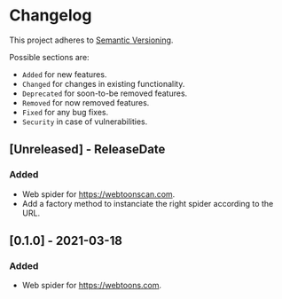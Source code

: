 # Changelog

This project adheres to [Semantic Versioning](https://semver.org/spec/v2.0.0.html).

Possible sections are:

- `Added` for new features.
- `Changed` for changes in existing functionality.
- `Deprecated` for soon-to-be removed features.
- `Removed` for now removed features.
- `Fixed` for any bug fixes.
- `Security` in case of vulnerabilities.

<!-- next-header -->

## [Unreleased] - ReleaseDate

### Added

- Web spider for https://webtoonscan.com.
- Add a factory method to instanciate the right spider according to the URL.

## [0.1.0] - 2021-03-18

### Added

- Web spider for https://webtoons.com.
